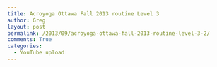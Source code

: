 ```yaml
---
title: Acroyoga Ottawa Fall 2013 routine Level 3
author: Greg
layout: post
permalink: /2013/09/acroyoga-ottawa-fall-2013-routine-level-3-2/
comments: True
categories:
  - YouTube upload
---
```

